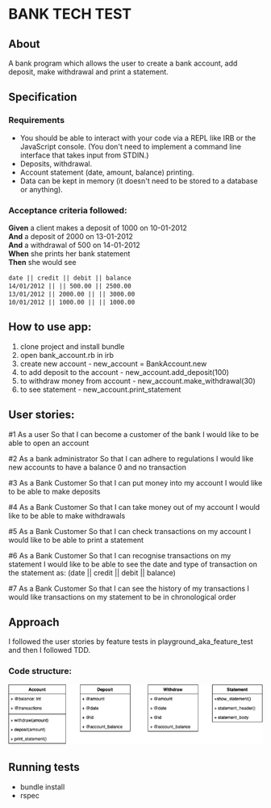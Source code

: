 # BANK TECH TEST

## About
A bank program which allows the user to create a bank account, add deposit, make withdrawal  and print a statement.

## **Specification**

### **Requirements**

- You should be able to interact with your code via a REPL like IRB or the JavaScript console. (You don't need to implement a command line interface that takes input from STDIN.)
- Deposits, withdrawal.
- Account statement (date, amount, balance) printing.
- Data can be kept in memory (it doesn't need to be stored to a database or anything).

### **Acceptance criteria followed:**

**Given** a client makes a deposit of 1000 on 10-01-2012  
**And** a deposit of 2000 on 13-01-2012  
**And** a withdrawal of 500 on 14-01-2012  
**When** she prints her bank statement  
**Then** she would see

```
date || credit || debit || balance
14/01/2012 || || 500.00 || 2500.00
13/01/2012 || 2000.00 || || 3000.00
10/01/2012 || 1000.00 || || 1000.00
```

## How to use app:
1. clone project and install bundle
2. open bank_account.rb in irb
3. create new account - new_account = BankAccount.new
4. to add deposit to the account - new_account.add_deposit(100)
5. to withdraw money from account - new_account.make_withdrawal(30)
6. to see statement - new_account.print_statement


## User stories:
#1
As a user
So that I can become a customer of the bank
I would like to be able to open an account

#2
As a bank administrator
So that I can adhere to regulations
I would like new accounts to have a balance 0 and no transaction

#3
As a Bank Customer
So that I can put money into my account
I would like to be able to make deposits

#4
As a Bank Customer
So that I can take money out of my account
I would like to be able to make withdrawals

#5
As a Bank Customer
So that I can check transactions on my account
I would like to be able to print a statement

#6
As a Bank Customer
So that I can recognise transactions on my statement
I would like to be able to see the date and type of transaction on the statement as:
(date || credit || debit || balance)

#7
As a Bank Customer
So that I can see the history of my transactions
I would like transactions on my statement to be in chronological order

## Approach
I followed the user stories by feature tests in playground_aka_feature_test and then I followed TDD.


### Code structure:
![code structure](class_diagram.png)

## Running tests
- bundle install
- rspec

